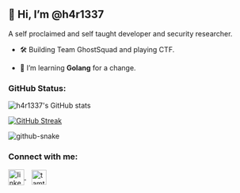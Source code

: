 ## 👋 Hi, I’m @h4r1337


A self proclaimed and self taught developer and security researcher.

- 🛠️ Building Team GhostSquad and playing CTF.

- 🌱 I’m learning **Golang** for a change.

### GitHub Status:

![h4r1337's GitHub stats](https://github-readme-stats.vercel.app/api?username=h4r1337&show_icons=true&theme=gruvbox&show_icons=true&include_all_commits=true&custom_title="h4r1337's%20Github%20status")

[![GitHub Streak](http://github-readme-streak-stats.herokuapp.com?user=h4r1337&theme=gruvbox&hide_border=true)](https://git.io/streak-stats)
 
<!-- ![GitHub Snake dark](https://github.com/h4r1337/h4r1337/blob/output/github-snake-dark.svg#gh-dark-mode-only) -->
<picture>
  <source media="(prefers-color-scheme: dark)" srcset="https://github.com/h4r1337/h4r1337/blob/output/github-snake-dark.svg#gh-dark-mode-only" />
  <source media="(prefers-color-scheme: light)" srcset="https://github.com/h4r1337/h4r1337/blob/output/github-snake.svg" />
  <img alt="github-snake" src="https://github.com/h4r1337/blob/output/github-snake.svg" />
</picture>

### Connect with me:
<p align="left">
<a href="https://www.linkedin.com/in/hari-sankar-rs-4bb222203/" target="blank">
	<img align="center" src="https://img.icons8.com/color/100/0000/linkedin.png" alt="linkedin" width="32"/>
</a>&ensp;
<a href="https://twitter.com/h4r1337" target="blank">
	<img align="center" target="_blank" src="https://img.icons8.com/plasticine/100/000000/twitter--v2.png" alt="tamton_aquib" width="30" />
</a>
</p>
